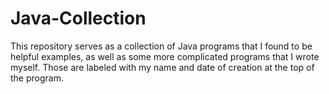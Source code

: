 # Java-Collection

This repository serves as a collection of Java programs that I found to be helpful
examples, as well as some more complicated programs that I wrote myself. Those are
labeled with my name and date of creation at the top of the program. 
